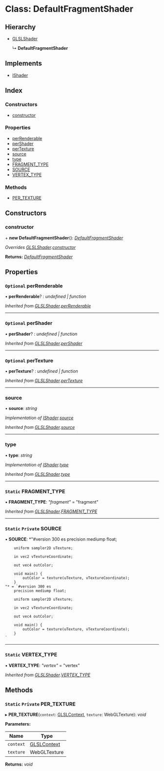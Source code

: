 
# Class: DefaultFragmentShader

## Hierarchy

* [GLSLShader](glslshader.md)

  ↳ **DefaultFragmentShader**

## Implements

* [IShader](../interfaces/ishader.md)

## Index

### Constructors

* [constructor](defaultfragmentshader.md#constructor)

### Properties

* [perRenderable](defaultfragmentshader.md#optional-perrenderable)
* [perShader](defaultfragmentshader.md#optional-pershader)
* [perTexture](defaultfragmentshader.md#optional-pertexture)
* [source](defaultfragmentshader.md#source)
* [type](defaultfragmentshader.md#type)
* [FRAGMENT_TYPE](defaultfragmentshader.md#static-fragment_type)
* [SOURCE](defaultfragmentshader.md#static-private-source)
* [VERTEX_TYPE](defaultfragmentshader.md#static-vertex_type)

### Methods

* [PER_TEXTURE](defaultfragmentshader.md#static-private-per_texture)

## Constructors

###  constructor

\+ **new DefaultFragmentShader**(): *[DefaultFragmentShader](defaultfragmentshader.md)*

*Overrides [GLSLShader](glslshader.md).[constructor](glslshader.md#constructor)*

**Returns:** *[DefaultFragmentShader](defaultfragmentshader.md)*

## Properties

### `Optional` perRenderable

• **perRenderable**? : *undefined | function*

*Inherited from [GLSLShader](glslshader.md).[perRenderable](glslshader.md#optional-perrenderable)*

___

### `Optional` perShader

• **perShader**? : *undefined | function*

*Inherited from [GLSLShader](glslshader.md).[perShader](glslshader.md#optional-pershader)*

___

### `Optional` perTexture

• **perTexture**? : *undefined | function*

*Inherited from [GLSLShader](glslshader.md).[perTexture](glslshader.md#optional-pertexture)*

___

###  source

• **source**: *string*

*Implementation of [IShader](../interfaces/ishader.md).[source](../interfaces/ishader.md#source)*

*Inherited from [GLSLShader](glslshader.md).[source](glslshader.md#source)*

___

###  type

• **type**: *string*

*Implementation of [IShader](../interfaces/ishader.md).[type](../interfaces/ishader.md#type)*

*Inherited from [GLSLShader](glslshader.md).[type](glslshader.md#type)*

___

### `Static` FRAGMENT_TYPE

▪ **FRAGMENT_TYPE**: *"fragment"* = "fragment"

*Inherited from [GLSLShader](glslshader.md).[FRAGMENT_TYPE](glslshader.md#static-fragment_type)*

___

### `Static` `Private` SOURCE

▪ **SOURCE**: *"#version 300 es
        precision mediump float;

        uniform sampler2D uTexture;

        in vec2 vTextureCoordinate;

        out vec4 outColor;

        void main() {
            outColor = texture(uTexture, vTextureCoordinate);
        }
    "* = `#version 300 es
        precision mediump float;

        uniform sampler2D uTexture;

        in vec2 vTextureCoordinate;

        out vec4 outColor;

        void main() {
            outColor = texture(uTexture, vTextureCoordinate);
        }
    `

___

### `Static` VERTEX_TYPE

▪ **VERTEX_TYPE**: *"vertex"* = "vertex"

*Inherited from [GLSLShader](glslshader.md).[VERTEX_TYPE](glslshader.md#static-vertex_type)*

## Methods

### `Static` `Private` PER_TEXTURE

▸ **PER_TEXTURE**(`context`: [GLSLContext](glslcontext.md), `texture`: WebGLTexture): *void*

**Parameters:**

Name | Type |
------ | ------ |
`context` | [GLSLContext](glslcontext.md) |
`texture` | WebGLTexture |

**Returns:** *void*
